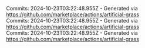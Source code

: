 Commits: 2024-10-23T03:22:48.955Z - Generated via https://github.com/marketplace/actions/artificial-grass
<br>
Commits: 2024-10-23T03:22:48.955Z - Generated via https://github.com/marketplace/actions/artificial-grass
<br>
Commits: 2024-10-23T03:22:48.955Z - Generated via https://github.com/marketplace/actions/artificial-grass
<br>
